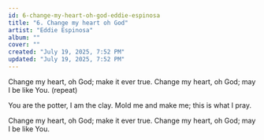 ```yaml
---
id: 6-change-my-heart-oh-god-eddie-espinosa
title: "6. Change my heart oh God"
artist: "Eddie Espinosa"
album: ""
cover: ""
created: "July 19, 2025, 7:52 PM"
updated: "July 19, 2025, 7:52 PM"
---
```


Change my heart, oh God;
make it ever true.
Change my heart, oh God;
may I be like You.  (repeat)

You are the potter, I am the clay.
Mold me and make me; this is what I pray.

Change my heart, oh God;
make it ever true.
Change my heart, oh God;
may I be like You.